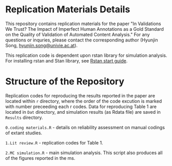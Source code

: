 # Replication Materials Details

This repository contains replication materials for the paper "In Validations We Trust? The Impact of Imperfect Human Annotations as a Gold Standard on the Quality of Validation of Automated Content Analysis." For any questions or inquries, please contact the corresponding author (Hyunjin Song, hyunjin.song@univie.ac.at).

This replication code is dependent upon rstan library for simulation analysis. For installing rstan and Stan library, see [Rstan start guide](https://mc-stan.org/users/interfaces/rstan.html).

# Structure of the Repository

Replication codes for reproducing the results reported in the paper are located within ```r``` directory, where the order of the code excution is marked with number preceeding each r codes. Data for reproducing Table 1 are located in ```Dat``` directory, and simulation results (as Rdata file) are saved in ```Results``` directory.

```0.coding materials.R``` - details on reliability assessment on manual codings of extant studies.

```1.Lit review.R``` - replication codes for Table 1.

```2.MC simulation.R``` - main simulation analysis. This script also produces all of the figures reported in the ms.





